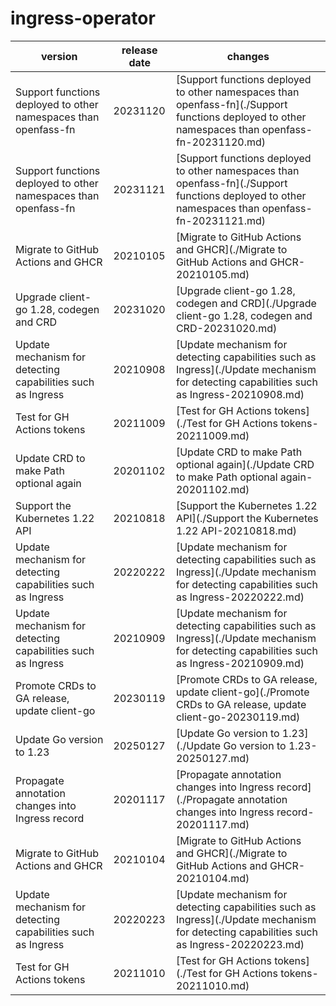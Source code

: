 # ingress-operator	


|version|release date|changes|
|---|---|---|
|Support functions deployed to other namespaces than openfass-fn|20231120|[Support functions deployed to other namespaces than openfass-fn](./Support functions deployed to other namespaces than openfass-fn-20231120.md)|
|Support functions deployed to other namespaces than openfass-fn|20231121|[Support functions deployed to other namespaces than openfass-fn](./Support functions deployed to other namespaces than openfass-fn-20231121.md)|
|Migrate to GitHub Actions and GHCR|20210105|[Migrate to GitHub Actions and GHCR](./Migrate to GitHub Actions and GHCR-20210105.md)|
|Upgrade client-go 1.28, codegen and CRD|20231020|[Upgrade client-go 1.28, codegen and CRD](./Upgrade client-go 1.28, codegen and CRD-20231020.md)|
|Update mechanism for detecting capabilities such as Ingress|20210908|[Update mechanism for detecting capabilities such as Ingress](./Update mechanism for detecting capabilities such as Ingress-20210908.md)|
|Test for GH Actions tokens|20211009|[Test for GH Actions tokens](./Test for GH Actions tokens-20211009.md)|
|Update CRD to make Path optional again|20201102|[Update CRD to make Path optional again](./Update CRD to make Path optional again-20201102.md)|
|Support the Kubernetes 1.22 API|20210818|[Support the Kubernetes 1.22 API](./Support the Kubernetes 1.22 API-20210818.md)|
|Update mechanism for detecting capabilities such as Ingress|20220222|[Update mechanism for detecting capabilities such as Ingress](./Update mechanism for detecting capabilities such as Ingress-20220222.md)|
|Update mechanism for detecting capabilities such as Ingress|20210909|[Update mechanism for detecting capabilities such as Ingress](./Update mechanism for detecting capabilities such as Ingress-20210909.md)|
|Promote CRDs to GA release, update client-go|20230119|[Promote CRDs to GA release, update client-go](./Promote CRDs to GA release, update client-go-20230119.md)|
|Update Go version to 1.23|20250127|[Update Go version to 1.23](./Update Go version to 1.23-20250127.md)|
|Propagate annotation changes into Ingress record|20201117|[Propagate annotation changes into Ingress record](./Propagate annotation changes into Ingress record-20201117.md)|
|Migrate to GitHub Actions and GHCR|20210104|[Migrate to GitHub Actions and GHCR](./Migrate to GitHub Actions and GHCR-20210104.md)|
|Update mechanism for detecting capabilities such as Ingress|20220223|[Update mechanism for detecting capabilities such as Ingress](./Update mechanism for detecting capabilities such as Ingress-20220223.md)|
|Test for GH Actions tokens|20211010|[Test for GH Actions tokens](./Test for GH Actions tokens-20211010.md)|
